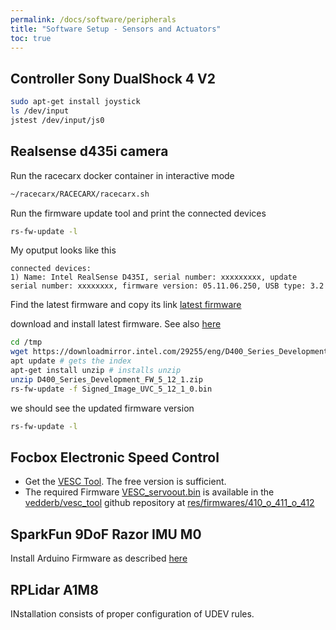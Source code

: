 ```yaml
---
permalink: /docs/software/peripherals
title: "Software Setup - Sensors and Actuators"
toc: true
---
```



## Controller Sony DualShock 4 V2
```bash
sudo apt-get install joystick
ls /dev/input
jstest /dev/input/js0
```

## Realsense d435i camera
Run the racecarx docker container in interactive mode

```bash
~/racecarx/RACECARX/racecarx.sh
```

Run the firmware update tool and print the connected devices

```bash
rs-fw-update -l
```

My oputput looks like this

```
connected devices:
1) Name: Intel RealSense D435I, serial number: xxxxxxxxx, update serial number: xxxxxxxx, firmware version: 05.11.06.250, USB type: 3.2
```

Find the latest firmware and copy its link 
[latest firmware](https://downloadcenter.intel.com/download/29255/Latest-Firmware-for-Intel-RealSense-D400-Product-Family?product=128255)

download and install latest firmware. See also [here](https://dev.intelrealsense.com/docs/firmware-update-tool)

```bash
cd /tmp
wget https://downloadmirror.intel.com/29255/eng/D400_Series_Development_FW_5_12_1.zip
apt update # gets the index
apt-get install unzip # installs unzip
unzip D400_Series_Development_FW_5_12_1.zip
rs-fw-update -f Signed_Image_UVC_5_12_1_0.bin
```

we should see the updated firmware version

```bash
rs-fw-update -l
```



## Focbox Electronic Speed Control
* Get the [VESC Tool](https://vesc-project.com/vesc_tool). The free version is sufficient. 
* The required Firmware [VESC_servoout.bin](https://github.com/vedderb/vesc_tool/blob/master/res/firmwares/410_o_411_o_412/VESC_servoout.bin) is available in the [vedderb/vesc_tool](https://github.com/vedderb/vesc_tool) github repository at [res/firmwares/410_o_411_o_412](https://github.com/vedderb/vesc_tool/blob/master/res/firmwares/410_o_411_o_412/)

## SparkFun 9DoF Razor IMU M0
Install Arduino Firmware as described [here](https://github.com/MarkBroerkens/razor_imu_9dof)

## RPLidar A1M8
INstallation consists of proper configuration of UDEV rules.



